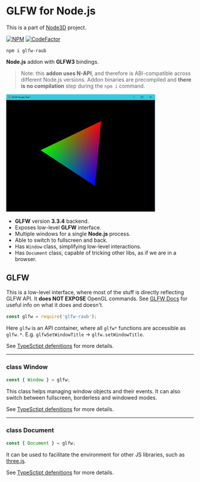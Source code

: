 # GLFW for Node.js

This is a part of [Node3D](https://github.com/node-3d) project.

[![NPM](https://badge.fury.io/js/glfw-raub.svg)](https://badge.fury.io/js/glfw-raub)
[![CodeFactor](https://www.codefactor.io/repository/github/node-3d/glfw-raub/badge)](https://www.codefactor.io/repository/github/node-3d/glfw-raub)

```
npm i glfw-raub
```

**Node.js** addon with **GLFW3** bindings.

> Note: this **addon uses N-API**, and therefore is ABI-compatible across different
Node.js versions. Addon binaries are precompiled and **there is no compilation**
step during the `npm i` command.

![Example](examples/screenshot.jpg)

* **GLFW** version **3.3.4** backend.
* Exposes low-level **GLFW** interface.
* Multiple windows for a single **Node.js** process.
* Able to switch to fullscreen and back.
* Has `Window` class, simplifying low-level interactions.
* Has `Document` class, capable of tricking other libs, as if we are in a browser.


## GLFW

This is a low-level interface, where most of the stuff is directly reflecting
GLFW API. It **does NOT EXPOSE** OpenGL commands.
See [GLFW Docs](http://www.glfw.org/docs/latest/group__window.html)
for useful info on what it does and doesn't.

```js
const glfw = require('glfw-raub');
```

Here `glfw` is an API container, where all `glfw*` functions are accessible as
`glfw.*`. E.g. `glfwSetWindowTitle` -> `glfw.setWindowTitle`.

See [TypeSctipt defenitions](/index.d.ts) for more details.

----------


### class Window

```js
const { Window } = glfw;
```

This class helps managing window objects and their events. It can also switch between
fullscreen, borderless and windowed modes.

See [TypeSctipt defenitions](/index.d.ts) for more details.

----------

### class Document

```js
const { Document } = glfw;
```

It can be used to facilitate the environment for other
JS libraries, such as [three.js](https://threejs.org/).

See [TypeSctipt defenitions](/index.d.ts) for more details.
